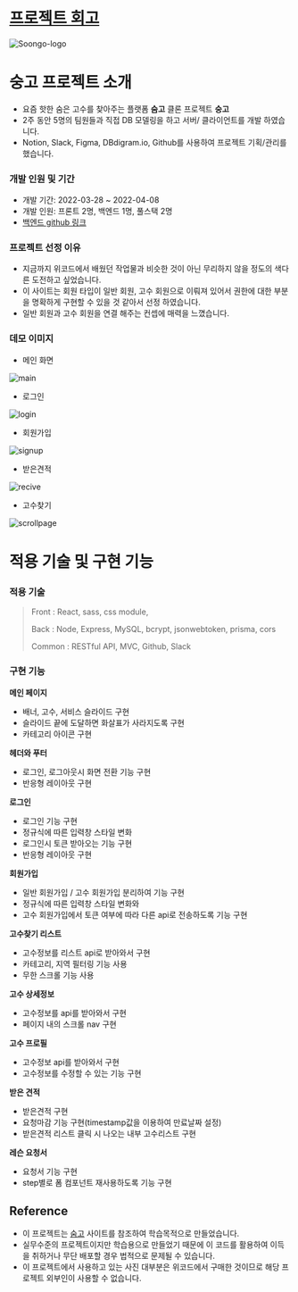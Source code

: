 # [프로젝트 회고](https://velog.io/@leetekwoo/1%EC%B0%A8-%ED%94%84%EB%A1%9C%EC%A0%9D%ED%8A%B8-%ED%9A%8C%EA%B3%A0)
![Soongo-logo](/public/images/logo/Soongo-logo.png)

# 숭고 프로젝트 소개

- 요즘 핫한 숨은 고수를 찾아주는 플랫폼 **숨고** 클론 프로젝트 **숭고**
- 2주 동안 5명의 팀원들과 직접 DB 모델링을 하고 서버/ 클라이언트를 개발 하였습니다.
- Notion, Slack, Figma, DBdigram.io, Github를 사용하여 프로젝트 기획/관리를 했습니다.

### 개발 인원 및 기간

- 개발 기간: 2022-03-28 ~ 2022-04-08
- 개발 인원: 프론트 2명, 백엔드 1명, 풀스택 2명
- [백엔드 github 링크](https://github.com/wecode-bootcamp-korea/justcode-4-1st-omm-back)

### 프로젝트 선정 이유

- 지금까지 위코드에서 배웠던 작업물과 비슷한 것이 아닌 무리하지 않을 정도의 색다른 도전하고 싶었습니다.
- 이 사이트는 회원 타입이 일반 회원, 고수 회원으로 이뤄져 있어서 권한에 대한 부분을 명확하게 구현할 수 있을 것 같아서 선정 하였습니다.
- 일반 회원과 고수 회원을 연결 해주는 컨셉에 매력을 느꼈습니다.

### 데모 이미지

- 메인 화면

![main](/public/images/thump/main.gif)

- 로그인

![login](/public/images/thump/login.gif)

- 회원가입

![signup](/public/images/thump/signup.gif)

- 받은견적

![recive](/public/images/thump/recive.gif)

- 고수찾기

![scrollpage](/public/images/thump/masterlist.gif)

# 적용 기술 및 구현 기능

### 적용 기술

> Front : React, sass, css module,
>
> Back : Node, Express, MySQL, bcrypt, jsonwebtoken, prisma, cors
>
> Common : RESTful API, MVC, Github, Slack

### 구현 기능

**메인 페이지**

- 배너, 고수, 서비스 슬라이드 구현
- 슬라이드 끝에 도달하면 화살표가 사라지도록 구현
- 카테고리 아이콘 구현

**헤더와 푸터**

- 로그인, 로그아웃시 화면 전환 기능 구현
- 반응형 레이아웃 구현

**로그인**

- 로그인 기능 구현
- 정규식에 따른 입력창 스타일 변화
- 로그인시 토큰 받아오는 기능 구현
- 반응형 레이아웃 구현

**회원가입**

- 일반 회원가입 / 고수 회원가입 분리하여 기능 구현
- 정규식에 따른 입력창 스타일 변화와
- 고수 회원가입에서 토큰 여부에 따라 다른 api로 전송하도록 기능 구현

**고수찾기 리스트**

- 고수정보를 리스트 api로 받아와서 구현
- 카테고리, 지역 필터링 기능 사용
- 무한 스크롤 기능 사용

**고수 상세정보**

- 고수정보를 api를 받아와서 구현
- 페이지 내의 스크롤 nav 구현

**고수 프로필**

- 고수정보 api를 받아와서 구현
- 고수정보를 수정할 수 있는 기능 구현

**받은 견적**

- 받은견적 구현
- 요청마감 기능 구현(timestamp값을 이용하여 만료날짜 설정)
- 받은견적 리스트 클릭 시 나오는 내부 고수리스트 구현

**레슨 요청서**

- 요청서 기능 구현
- step별로 폼 컴포넌트 재사용하도록 기능 구현

## Reference

- 이 프로젝트는 [숨고](http://soomgo.com/) 사이트를 참조하여 학습목적으로 만들었습니다.
- 실무수준의 프로젝트이지만 학습용으로 만들었기 때문에 이 코드를 활용하여 이득을 취하거나 무단 배포할 경우 법적으로 문제될 수 있습니다.
- 이 프로젝트에서 사용하고 있는 사진 대부분은 위코드에서 구매한 것이므로 해당 프로젝트 외부인이 사용할 수 없습니다.
